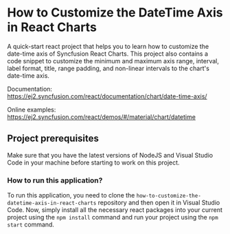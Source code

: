 # How to Customize the DateTime Axis in React Charts

A quick-start react project that helps you to learn how to customize the date-time axis of Syncfusion React Charts. This project also contains a code snippet to customize the minimum and maximum axis range, interval, label format, title, range padding, and non-linear intervals to the chart's date-time axis.

Documentation: https://ej2.syncfusion.com/react/documentation/chart/date-time-axis/

Online examples: https://ej2.syncfusion.com/react/demos/#/material/chart/datetime

## Project prerequisites

Make sure that you have the latest versions of NodeJS and Visual Studio Code in your machine before starting to work on this project.

### How to run this application?

To run this application, you need to clone the `how-to-customize-the-datetime-axis-in-react-charts` repository and then open it in Visual Studio Code. Now, simply install all the necessary react packages into your current project using the `npm install` command and run your project using the `npm start` command.